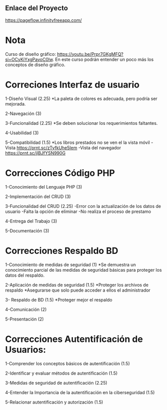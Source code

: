 ## Enlace del Proyecto
https://pageflow.infinityfreeapp.com/

# Nota
Curso de diseño gráfico: https://youtu.be/Prpr7GKgMFQ?si=OCyKiYxgPavoC0lw. En este curso podrán entender un poco más los conceptos de diseño gráfico. 


# Correciones Interfaz de usuario
1-Diseño Visual (2.25)
    *La paleta de colores es adecuada, pero podría ser mejorada.

2-Navegación (3) 


3-Funcionalidad (2.25) 
    *Se deben solucionar los requerimientos faltantes.

4-Usabilidad (3)

5-Compatibilidad (1.5) 
    *Los libros prestados no se ven el la vista móvil 
    -Vista https://prnt.sc/zTyfkUhe5Iem
    -Vista del navegador https://prnt.sc/jlBJfYSN990G

# Correcciones Código PHP

1-Conocimiento del Lenguaje PHP (3)

2-Implementación del CRUD (3)

3-Funcionalidad del CRUD (2.25)
-Error con la actualización de los datos de usuario
-Falta la opción de eliminar 
-No realiza el proceso de prestamo

4-Entrega del Trabajo (3)

5-Documentación (3)

# Correcciones Respaldo BD

1-Conocimiento de medidas de seguridad (1)
    *Se demuestra un conocimiento parcial de las medidas de seguridad básicas para proteger los datos del respaldo.

2-Aplicación de medidas de seguridad (1.5)
    *Proteger los archivos de respaldo
    *Asegurarse que solo puede acceder a ellos el administrador

3- Respaldo de  BD (1.5)
    *Proteger mejor el respaldo

4-Comunicación (2)

5-Presentación (2)

# Correcciones Autentificación de Usuarios:

1-Comprender los conceptos básicos de autentificación (1.5)

2-Identificar y evaluar métodos de autentificación (1.5)

3-Medidas de seguridad de autentificación (2.25)

4-Entender la Importancia de la autentificación en la ciberseguridad (1.5)

5-Relacionar autentificación y autorización (1.5)



